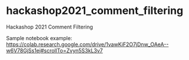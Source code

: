 # hackashop2021_comment_filtering
Hackashop 2021 Comment Filtering

Sample notebook example: https://colab.research.google.com/drive/1vawKiF2O7jDnw_OAeA--w6V78GjSs1ej#scrollTo=Zvyn5S3kL3v7 

